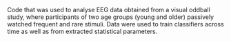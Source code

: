 Code that was used to analyse EEG data obtained from a visual oddball study, 
where participants of two age groups (young and older) passively watched frequent and rare stimuli. 
Data were used to train classifiers across time as well as from extracted statistical parameters.
